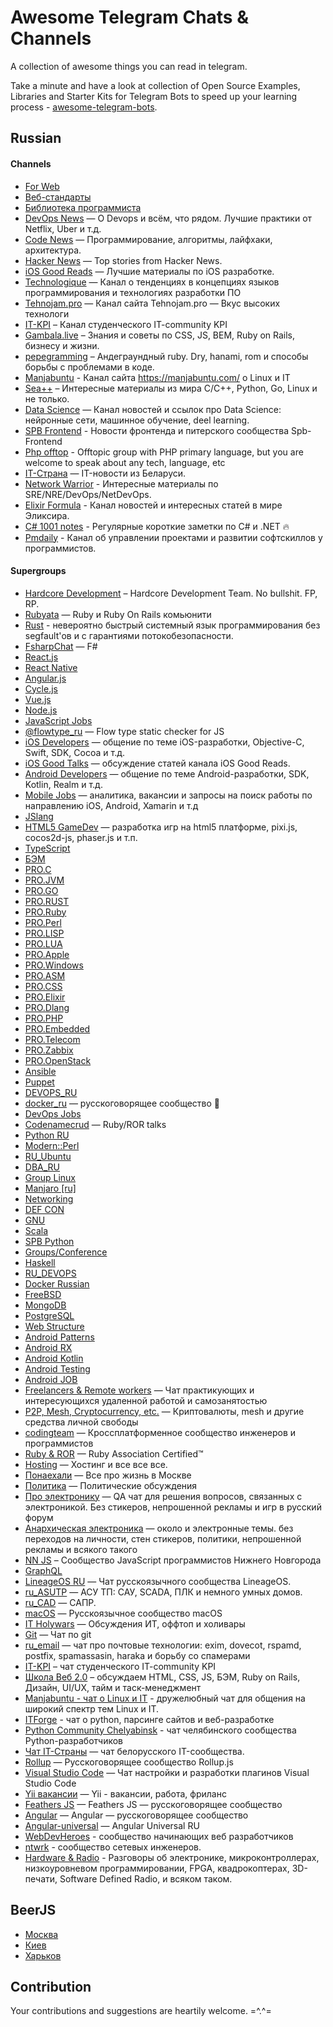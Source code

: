 # Awesome Telegram Chats & Channels

A collection of awesome things you can read in telegram.

Take a minute and have a look at collection of Open Source Examples, Libraries and Starter Kits for Telegram Bots to speed up your learning process - [awesome-telegram-bots](https://github.com/DenisIzmaylov/awesome-telegram-bots).


## Russian

#### Channels

- [For Web](https://telegram.me/forwebdev)
- [Веб-стандарты](https://telegram.me/webstandards_ru)
- [Библиотека программиста](https://telegram.me/proglibrary)
- [DevOps News](https://telegram.me/devops_news) — О Devops и всём, что рядом. Лучшие практики от Netflix, Uber и т.д.
- [Code News](https://telegram.me/code_news) — Программирование, алгоритмы, лайфхаки, архитектура.
- [Hacker News](https://telegram.me/hacker_news_feed) — Top stories from Hacker News.
- [iOS Good Reads](https://telegram.me/iosgr) — Лучшие материалы по iOS разработке.
- [Technologique](https://t.me/technologique) — Канал о тенденциях в концепциях языков программирования и технологиях разработки ПО
- [Tehnojam.pro](https://t.me/tehnojam) — Канал сайта Tehnojam.pro — Вкус высоких технологи
- [IT-KPI](https://t.me/otkpi) – Канал студенческого IT-community KPI
- [Gambala.live](https://t.me/gambala_live) – Знания и советы по CSS, JS, BEM, Ruby on Rails, бизнесу и жизни.
- [pepegramming](https://t.me/pepegramming) – Андеграундный ruby. Dry, hanami, rom и способы борьбы с проблемами в коде.
- [Manjabuntu](https://t.me/chmanjabuntu) - Канал сайта https://manjabuntu.com/ о Linux и IT
- [Sea++](https://t.me/sea_plus_plus) – Интересные материалы из мира C/C++, Python, Go, Linux и не только.
- [Data Science](https://t.me/opendatascience) — Канал новостей и ссылок про Data Science: нейронные сети, машинное обучение, deel learning.
- [SPB Frontend](https://t.me/spb_frontend) - Новости фронтенда и питерского сообщества Spb-Frontend
- [Php offtop](https://t.me/php_ofttop) - Offtopic group with PHP primary language, but you are welcome to speak about any tech, language, etc
- [IT-Страна](https://t.me/itbelarus) — IT-новости из Беларуси.
- [Network Warrior](https://t.me/ntwrkchnnl) - Интересные материалы по SRE/NRE/DevOps/NetDevOps.
- [Elixir Formula](https://t.me/elixir_formula) - Канал новостей и интересных статей в мире Эликсира.
- [C# 1001 notes](https://t.me/csharp_1001_notes) - Регулярные короткие заметки по C# и .NET 🔥
- [Pmdaily](https://t.me/pmdaily) - Канал об управлении проектами и развитии софтскиллов у программистов.

#### Supergroups
- [Hardcore Development](https://t.me/hcdev) – Hardcore Development Team. No bullshit. FP, RP.
- [Rubyata](https://t.me/rubyata) — Ruby и Ruby On Rails комьюнити
- [Rust](https://t.me/rustlang_ru) - невероятно быстрый системный язык программирования без segfault'ов и с гарантиями потокобезопасности.
- [FsharpChat](https://t.me/Fsharp_chat) — F#
- [React.js](https://telegram.me/react_js)
- [React Native](https://telegram.me/reactnative_ru)
- [Angular.js](https://telegram.me/angular_js)
- [Cycle.js](https://telegram.me/cyclejs_ru)
- [Vue.js](https://telegram.me/vuejs_ru)
- [Node.js](https://telegram.me/nodejs_ru)
- [JavaScript Jobs](https://telegram.me/javascript_jobs)
- [@flowtype_ru](https://telegram.me/flowtype_ru) — Flow type static checker for JS
- [iOS Developers](https://telegram.me/ios_ru) — общение по теме iOS-разработки, Objective-C, Swift, SDK, Cocoa и т.д.
- [iOS Good Talks](https://telegram.me/iosgt) — обсуждение статей канала iOS Good Reads. 
- [Android Developers](https://telegram.me/android_ru) — общение по теме Android-разработки, SDK, Kotlin, Realm и т.д.
- [Mobile Jobs](https://telegram.me/mobile_jobs) — аналитика, вакансии и запросы на поиск работы по направлению iOS, Android, Xamarin и т.д
- [JSlang](https://telegram.me/JSlang)
- [HTML5 GameDev](https://telegram.me/joinchat/Cm9nK0CbDzghfTHd4hipYQ) — разработка игр на html5 платформе, pixi.js, cocos2d-js, phaser.js и т.п.
- [TypeScript](https://telegram.me/joinchat/CymduD8d8RrQ1-ldWD8VmA)
- [БЭМ](https://telegram.me/bem_ru)
- [PRO.C](https://telegram.me/proCxx)
- [PRO.JVM](https://telegram.me/JVMchat)
- [PRO.GO](https://telegram.me/proGo)
- [PRO.RUST](https://telegram.me/proRust)
- [PRO.Ruby](https://telegram.me/joinchat/Be4rsT2NuB3CyJaF26j1kA)
- [PRO.Perl](https://telegram.me/joinchat/Be4rsT4DDU3xVxVriFNTyw)
- [PRO.LISP](https://telegram.me/joinchat/Be4rsTvFzQ4yIktHsNNYrA)
- [PRO.LUA](https://telegram.me/proLUA)
- [PRO.Apple](https://telegram.me/proApple)
- [PRO.Windows](https://telegram.me/joinchat/Be4rsT5IrA8x69FnrpMMvw)
- [PRO.ASM](https://telegram.me/proAsm)
- [PRO.CSS](https://telegram.me/procss)
- [PRO.Elixir](https://telegram.me/proelixir)
- [PRO.Dlang](https://telegram.me/prodlang)
- [PRO.PHP](https://telegram.me/prophp7)
- [PRO.Embedded](https://telegram.me/proembedded)
- [PRO.Telecom](https://telegram.me/protelecom)
- [PRO.Zabbix](https://telegram.me/prozabbix)
- [PRO.OpenStack](https://telegram.me/pro_openstack)
- [Ansible](https://telegram.me/pro_ansible)
- [Puppet](https://telegram.me/ru_Puppet)
- [DEVOPS_RU](https://telegram.me/devops_ru)
- [docker_ru](https://telegram.me/docker_ru) — русскоговорящее сообщество 🐳
- [DevOps Jobs](https://telegram.me/devops_jobs)
- [Codenamecrud](https://telegram.me/codenamecrud) — Ruby/ROR talks
- [Python RU](https://telegram.me/ru_python)
- [Modern::Perl](https://telegram.me/modernperl)
- [RU_Ubuntu](https://telegram.me/ru_ubuntu)
- [DBA_RU](https://telegram.me/dba_ru)
- [Group Linux](https://telegram.me/grouplinux)
- [Manjaro [ru]](https://t.me/manjarolinux)
- [Networking](https://telegram.me/ntwrk)
- [DEF CON](https://telegram.me/DC7499)
- [GNU](https://telegram.me/gentoochuu)
- [Scala](https://telegram.me/joinchat/AaPKaj2kTiOww7NAqYHabQ)
- [SPB Python](https://telegram.me/spbpython)
- [Groups/Conference](https://telegram.me/spbpython)
- [Haskell](https://telegram.me/haskellru)
- [RU_DEVOPS](https://telegram.me/ru_devops)
- [Docker Russian](https://telegram.me/ru_docker)
- [FreeBSD](https://telegram.me/freebsd_ru)
- [MongoDB](https://telegram.me/MongoDBRussian)
- [PostgreSQL](https://telegram.me/pgsql)
- [Web Structure](https://telegram.me/web_structure)
- [Android Patterns](https://telegram.me/joinchat/AwzlGwjYhbd5dVP0tDAMtQ)
- [Android RX](https://telegram.me/joinchat/AwzlGwe-NNaCtH4N1EQpjw)
- [Android Kotlin](https://telegram.me/joinchat/AwzlGwh_SbAgL5uPwENsCg)
- [Android Testing](https://telegram.me/joinchat/AwzlGwgaAeI5viENj1fuYA)
- [Android JOB](https://telegram.me/android_jobs)
- [Freelancers & Remote workers](https://telegram.me/ru_freelancers) — Чат практикующих и интересующихся удаленной работой и самозанятостью
- [P2P, Mesh, Cryptocurrency, etc.](https://telegram.me/distributed) — Криптовалюты, mesh и другие средства личной свободы
- [codingteam](https://t.me/codingteam) — Кроссплатформенное сообщество инженеров и программистов
- [Ruby & ROR](https://telegram.me/rubylang) — Ruby Association Certified™
- [Hosting](https://telegram.me/pro_hosting) — Хостинг и все все все.
- [Понаехали](https://telegram.me/ponaehali) — Все про жизнь в Москве
- [Политика](https://telegram.me/ru_politics) — Политические обсуждения
- [Про электронику](https://telegram.me/ru_electronics) — QA чат для решения вопросов, связанных с электроникой. Без стикеров, непрошенной рекламы и игр в русский форум
- [Анархическая электроника](https://telegram.me/ru_arduino) — около и электронные темы. без переходов на личности, стен стикеров, политики, непрошенной рекламы и всякого такого
- [NN JS](https://telegram.me/js_nn) – Сообщество JavaScript программистов Нижнего Новгорода
- [GraphQL](https://telegram.me/graphql_ru)
- [LineageOS RU](https://t.me/Lineageos_ru) — Чат русскоязычного сообщества LineageOS.
- [ru_ASUTP](https://t.me/ru_ASUTP) — АСУ ТП: САУ, SCADA, ПЛК и немного умных домов.
- [ru_CAD](https://t.me/ru_CAD) — САПР.
- [macOS](https://t.me/macOS_ru) — Русскоязычное сообщество macOS
- [IT Holywars](https://t.me/it_holywars) — Обсуждения ИТ, оффтоп и холивары
- [Git](https://t.me/git_ru) — Чат по git
- [ru_email](https://t.me/ru_email) — чат про почтовые технологии: exim, dovecot, rspamd, postfix, spamassasin, haraka и борьбу со спамерами
- [IT-KPI](https://t.me/itkpi_flood) – чат студенческого IT-community KPI
- [Школа Веб 2.0](https://t.me/webschool_rus_chat) – обсуждаем HTML, CSS, JS, БЭМ, Ruby on Rails, Дизайн, UI/UX, тайм и таск-менеджмент
- [Manjabuntu - чат о Linux и IT](https://t.me/manjabuntu) - дружелюбный чат для общения на широкий спектр тем Linux и IT.
- [ITForge](https://t.me/itforge) - чат о python, парсинге сайтов и веб-разработке
- [Python Community Chelyabinsk](https://t.me/pychel) - чат челябинского сообщества Python-разработчиков
- [Чат IT-Страны](https://t.me/itbelarustalk) — чат белорусского IT-сообщества.
- [Rollup](https://t.me/rollup_ru) — Русскоговорящее сообщество Rollup.js
- [Visual Studio Code](https://t.me/vscode_ru) — Чат настройки и разработки плагинов Visual Studio Code
- [Yii вакансии](https://t.me/yiijobs) — Yii - вакансии, работа, фриланс
- [Feathers JS](https://t.me/featherjs) — Feathers JS — русскоговорящее сообщество
- [Angular](https://t.me/angular_ru) — Angular — русскоговорящее сообщество
- [Angular-universal](https://t.me/angular_universal_ru) — Angular Universal RU
- [WebDevHeroes](https://t.me/webdevheroes) - сообщество начинающих веб разработчиков
- [ntwrk](https://t.me/ntwrk) - сообщество сетевых инженеров.
- [Hardware & Radio](https://t.me/hwnrf) - Разговоры об электронике, микроконтроллерах, низкоуровневом программировании, FPGA, квадрокоптерах, 3D-печати, Software Defined Radio, и всяком таком.

## BeerJS

- [Москва](https://telegram.me/beerjs)
- [Киев](https://telegram.me/beerjskyiv)
- [Харьков](https://telegram.me/beerjskharkiv)

## Contribution

Your contributions and suggestions are heartily welcome. =^.^=
